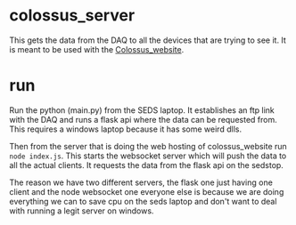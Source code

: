 # colossus_server

This gets the data from the DAQ to all the devices that are trying to see it.  It is meant to be used with the [Colossus_website](https://github.com/cyficowley/colossus_website/).

# run

Run the python (main.py) from the SEDS laptop. It establishes an ftp link with the DAQ and runs a flask api where the data can be requested from.  This requires a windows laptop because it has some weird dlls.

Then from the server that is doing the web hosting of colossus_website run `node index.js`. This starts the websocket server which will push the data to all the actual clients.  It requests the data from the flask api on the sedstop.


The reason we have two different servers, the flask one just having one client and the node websocket one everyone else is because we are doing everything we can to save cpu on the seds laptop  and don't want to deal with running a legit server on windows.
